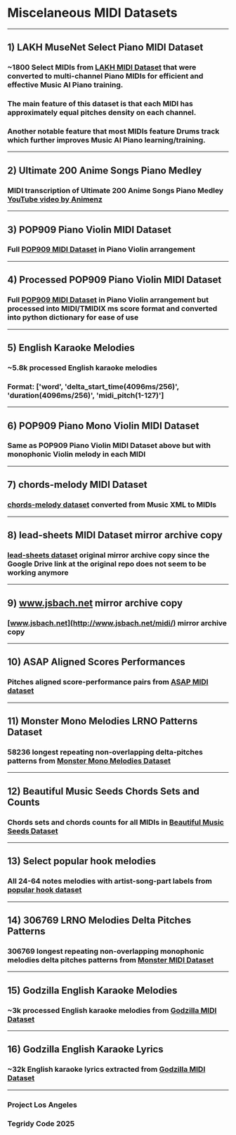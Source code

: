 # Miscelaneous MIDI Datasets

***

## 1) LAKH MuseNet Select Piano MIDI Dataset

### ~1800 Select MIDIs from [LAKH MIDI Dataset](https://colinraffel.com/projects/lmd/) that were converted to multi-channel Piano MIDIs for efficient and effective Music AI Piano training.
### The main feature of this dataset is that each MIDI has approximately equal pitches density on each channel.
### Another notable feature that most MIDIs feature Drums track which further improves Music AI Piano learning/training.

***

## 2) Ultimate 200 Anime Songs Piano Medley

### MIDI transcription of Ultimate 200 Anime Songs Piano Medley [YouTube video by Animenz](https://www.youtube.com/watch?v=p77-glF--GA)

***

## 3) POP909 Piano Violin MIDI Dataset

### Full [POP909 MIDI Dataset](https://github.com/music-x-lab/POP909-Dataset) in Piano Violin arrangement

***

## 4) Processed POP909 Piano Violin MIDI Dataset

### Full [POP909 MIDI Dataset](https://github.com/music-x-lab/POP909-Dataset) in Piano Violin arrangement but processed into MIDI/TMIDIX ms score format and converted into python dictionary for ease of use

***

## 5) English Karaoke Melodies

### ~5.8k processed English karaoke melodies
### Format: ['word', 'delta_start_time(4096ms/256)', 'duration(4096ms/256)', 'midi_pitch(1-127)']

***

## 6) POP909 Piano Mono Violin MIDI Dataset

### Same as POP909 Piano Violin MIDI Dataset above but with monophonic Violin melody in each MIDI

***

## 7) chords-melody MIDI Dataset

### [chords-melody dataset](https://github.com/shiehn/chord-melody-dataset) converted from Music XML to MIDIs

***

## 8) lead-sheets MIDI Dataset mirror archive copy

### [lead-sheets dataset](https://github.com/wayne391/lead-sheet-dataset) original mirror archive copy since the Google Drive link at the original repo does not seem to be working anymore

***

## 9) www.jsbach.net mirror archive copy

### [www.jsbach.net](http://www.jsbach.net/midi/) mirror archive copy

***

## 10) ASAP Aligned Scores Performances

### Pitches aligned score-performance pairs from [ASAP MIDI dataset](https://github.com/fosfrancesco/asap-dataset)

***

## 11) Monster Mono Melodies LRNO Patterns Dataset

### 58236 longest repeating non-overlapping delta-pitches patterns from [Monster Mono Melodies Dataset](https://huggingface.co/datasets/projectlosangeles/Monster-MIDI-Dataset/blob/main/Monster_Mono_Melodies_MIDI_Dataset_384476_24.pickle)

***

## 12) Beautiful Music Seeds Chords Sets and Counts

### Chords sets and chords counts for all MIDIs in [Beautiful Music Seeds Dataset](https://github.com/asigalov61/Tegridy-MIDI-Dataset/blob/master/Beautiful-Music-Seeds-CC-BY-NC-SA.zip)

***

## 13) Select popular hook melodies

### All 24-64 notes melodies with artist-song-part labels from [popular hook dataset](https://huggingface.co/datasets/NEXTLab-ZJU/popular-hook)

***

## 14) 306769 LRNO Melodies Delta Pitches Patterns

### 306769 longest repeating non-overlapping monophonic melodies delta pitches patterns from [Monster MIDI Dataset](https://github.com/asigalov61/Monster-MIDI-Dataset)

***

## 15) Godzilla English Karaoke Melodies

### ~3k processed English karaoke melodies from [Godzilla MIDI Dataset](https://huggingface.co/datasets/projectlosangeles/Godzilla-MIDI-Dataset)

***

## 16) Godzilla English Karaoke Lyrics

### ~32k English karaoke lyrics extracted from [Godzilla MIDI Dataset](https://huggingface.co/datasets/projectlosangeles/Godzilla-MIDI-Dataset)

***

### Project Los Angeles
### Tegridy Code 2025
